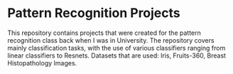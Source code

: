 # Pattern Recognition Projects

This repository contains projects that were created for the pattern recognition class back when I was in University.
The repository covers mainly classification tasks, with the use of various classifiers ranging from linear classifiers to Resnets.
Datasets that are used: Iris, Fruits-360, Breast Histopathology Images.
